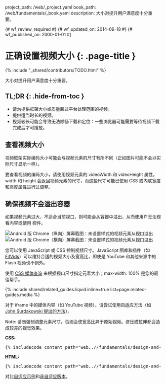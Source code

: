 project_path: /web/_project.yaml
book_path: /web/fundamentals/_book.yaml
description: 大小对提升用户满意度十分重要。

{# wf_review_required #}
{# wf_updated_on: 2014-09-18 #}
{# wf_published_on: 2000-01-01 #}

# 正确设置视频大小 {: .page-title }

{% include "_shared/contributors/TODO.html" %}



大小对提升用户满意度十分重要。


## TL;DR {: .hide-from-toc }
- 请勿提供框架大小或质量超过平台处理范围的视频。
- 提供适当时长的视频。
- 视频较长可能会导致无法顺畅下载和定位：一些浏览器可能需要等待视频下载完成后才可播放。



## 查看视频大小

视频框架实际编码大小可能会与视频元素的尺寸有所不同（正如图片可能不会以实际尺寸显示一样）。

要查看视频的编码大小，请使用视频元素的 videoWidth 和 videoHeight 属性。width 和 height 会返回视频元素的尺寸，而这些尺寸可能已使用 CSS 或内联宽度和高度属性进行过调整。

## 确保视频不会溢出容器

如果视频元素过大，不适合当前视口，则可能会从容器中溢出，从而使用户无法观看内容或使用
控件。

<div class="mdl-grid">
  <img class="mdl-cell mdl-cell--6--col" alt="Android 版 Chrome（纵向）屏幕截图：未设置样式的视频元素从视口溢出" src="images/Chrome-Android-portrait-video-unstyled.png">
    <img class="mdl-cell mdl-cell--6--col" alt="Android 版 Chrome（横向）屏幕截图：未设置样式的视频元素从视口溢出" src="images/Chrome-Android-landscape-video-unstyled.png">
</div>

您可以使用 JavaScript 或 CSS 控制视频尺寸。JavaScript 图库和插件（如 [FitVids](//fitvidsjs.com/)）可以维持合适的视频大小及宽高比，即使是 YouTube 和其他来源中的 Flash 视频也不例外。

使用 [CSS 媒体查询](../../layouts/rwd-fundamentals/#use-css-media-queries-for-responsiveness) 来根据视口尺寸指定元素大小；max-width: 100% 是您的最佳帮手。

{% include shared/related_guides.liquid inline=true list=page.related-guides.media %}

对于 iframe 中的媒体内容（如 YouTube 视频），请尝试使用自适应方法（如 [John Surdakowski 提出的方法](//avexdesigns.com/responsive-youtube-embed/)）。

<!-- TODO: Verify note type! -->
Note: 请勿强制调整元素尺寸，否则会使宽高比异于原始视频。挤压或拉伸都会造成较差的视觉效果。

**CSS:**

<pre class="prettyprint">
{% includecode content_path="web..//fundamentals/design-and-ui/media/video/_code/responsive_embed.html" region_tag="styling" lang=css %}
</pre>

**HTML:**

<pre class="prettyprint">
{% includecode content_path="web..//fundamentals/design-and-ui/media/video/_code/responsive_embed.html" region_tag="markup" lang=html %}
</pre>

对比<a href="https://googlesamples.github.io/web-fundamentals/samples/../fundamentals/design-and-ui/media/video/responsive_embed.html">自适应示例</a>和<a href="https://googlesamples.github.io/web-fundamentals/samples/../fundamentals/design-and-ui/media/video/unyt.html">非自适应版本</a>。




